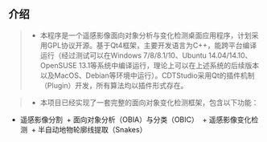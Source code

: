 ## 介绍

> * 本程序是一个遥感影像面向对象分析与变化检测桌面应用程序，计划采用GPL协议开源。基于Qt4框架，主要开发语言为C++，能跨平台编译运行（经过测试可以在Windows 7/8/8.1/10、Ubuntu 14.04/14.10、OpenSUSE 13.1等系统中编译运行，理论上可以在上述系统的后续版本以及MacOS、Debian等环境中运行）。CDTStudio采用Qt的插件机制（Plugin）开发，所有算法均以插件形式存在。

> * 本项目已经实现了一套完整的面向对象变化检测框架，包含以下功能：
  + 遥感影像分割
  + 面向对象分析（OBIA）与分类（OBIC）
  + 遥感影像变化检测
  + 半自动地物轮廓线提取（Snakes）
